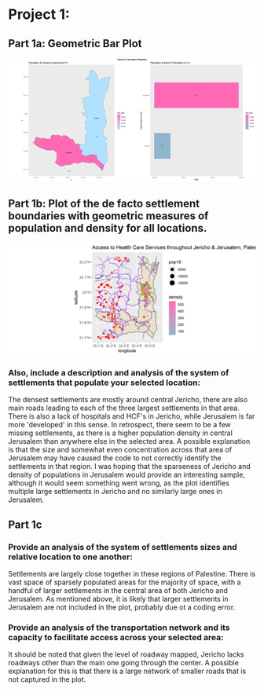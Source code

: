 # Project 1:

## Part 1a: Geometric Bar Plot 
![](jer_jer.png)


## Part 1b: Plot of the de facto settlement boundaries with geometric measures of population and density for all locations.

![](defacto_final.png)
### Also, include a description and analysis of the system of settlements that populate your selected location:

The densest settlements are mostly around central Jericho, there are also main roads leading to each of the three largest settlements in that area.  There is also a lack of hospitals and HCF's in Jericho, while Jerusalem is far more 'developed' in this sense. In retrospect, there seem to be a few missing settlements, as there is a higher population density in central Jerusalem than anywhere else in the selected area. A possible explanation is that the size and somewhat even concentration across that area of Jerusalem may have caused the code to not correctly identify the settlements in that region. I was hoping that the sparseness of Jericho and density of populations in Jerusalem would provide an interesting sample, although it would seem something went wrong, as the plot identifies multiple large settlements in Jericho and no similarly large ones in Jerusalem.


## Part 1c

### Provide an analysis of the system of settlements sizes and relative location to one another:
Settlements are largely close together in these regions of Palestine. There is vast space of sparsely populated areas for the majority of space, with a handful of larger settlements in the central area of both Jericho and Jerusalem. As mentioned above, it is likely that larger settlements in Jerusalem are not included in the plot, probably due ot a coding error.

### Provide an analysis of the transportation network and its capacity to facilitate access across your selected area:


It should be noted that given the level of roadway mapped, Jericho lacks roadways other than the main one going through the center. A possible explanation for this is that there is a large network of smaller roads that is not captured in the plot.
